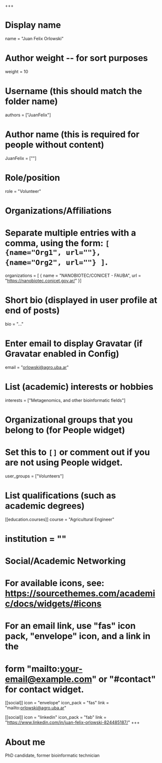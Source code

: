 +++
# Display name
name = "Juan Felix Orlowski"

# Author weight -- for sort purposes
weight = 10

# Username (this should match the folder name)
authors = ["JuanFelix"]

# Author name (this is required for people without content)
JuanFelix = [""]

# Role/position
role = "Volunteer"

# Organizations/Affiliations
#   Separate multiple entries with a comma, using the form: `[ {name="Org1", url=""}, {name="Org2", url=""} ]`.
organizations = [ { name = "NANOBIOTEC/CONICET - FAUBA", url = "https://nanobiotec.conicet.gov.ar/" }]

# Short bio (displayed in user profile at end of posts)
bio = "..."

# Enter email to display Gravatar (if Gravatar enabled in Config)
email = "orlowski@agro.uba.ar"

# List (academic) interests or hobbies
interests = ["Metagenomics, and other bioinformatic fields"]

# Organizational groups that you belong to (for People widget)
#   Set this to `[]` or comment out if you are not using People widget.
user_groups = ["Volunteers"]

# List qualifications (such as academic degrees)
[[education.courses]]
  course = "Agricultural Engineer"
  # institution = ""


# Social/Academic Networking
# For available icons, see: https://sourcethemes.com/academic/docs/widgets/#icons
#   For an email link, use "fas" icon pack, "envelope" icon, and a link in the
#   form "mailto:your-email@example.com" or "#contact" for contact widget.

[[social]]
  icon = "envelope"
  icon_pack = "fas"
  link = "mailto:orlowski@agro.uba.ar"

[[social]]
  icon = "linkedin"
  icon_pack = "fab"
  link = "https://www.linkedin.com/in/juan-felix-orlowski-824485187/"
+++

# About me 

PhD candidate, former bioinformatic technician